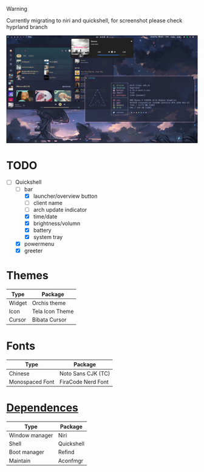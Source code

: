 > [!WARNING]
> Currently migrating to niri and quickshell, for screenshot please check hyprland branch

![screenshot](.dotfiles/assets/screenshot.png)
# TODO
- [ ] Quickshell
	- [ ] bar
		- [x] launcher/overview button
		- [ ] client name
		- [ ] arch update indicator
		- [x] time/date
		- [x] brightness/volumn
		- [x] battery
		- [x] system tray
	- [x] powermenu
	- [x] greeter

# Themes
|Type  |Package        |
|------|---------------|
|Widget|Orchis theme   |
|Icon  |Tela Icon Theme|
|Cursor|Bibata Cursor  |

# Fonts
|Type           |Package           |
|---------------|------------------|
|Chinese        |Noto Sans CJK (TC)|
|Monospaced Font|FiraCode Nerd Font|

# [Dependences](.config/aconfmgr/README.md)
|Type          |Package   |
|--------------|----------|
|Window manager|Niri      |
|Shell         |Quickshell|
|Boot manager  |Refind    |
|Maintain      |Aconfmgr  |
